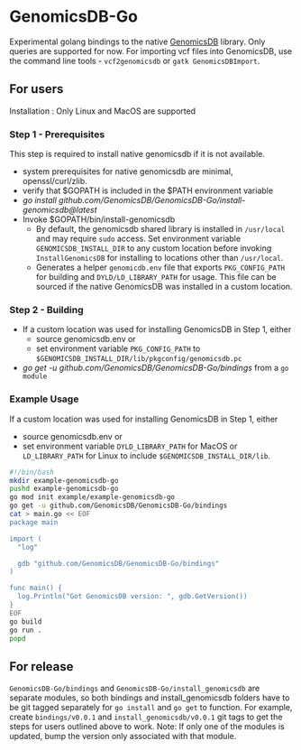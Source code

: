 # GenomicsDB-Go
Experimental golang bindings to the native [GenomicsDB](https://github.com/GenomicsDB/GenomicsDB) library. Only queries are supported for now. For importing vcf files into GenomicsDB, use the command line tools - `vcf2genomicsdb` or `gatk GenomicsDBImport`.

## For users
Installation : Only Linux and MacOS are supported
### Step 1 - Prerequisites
This step is required to install native genomicsdb if it is not available.
- system prerequisites for native genomicsdb are minimal, openssl/curl/zlib.
- verify that $GOPATH is included in the $PATH environment variable
- _go install github.com/GenomicsDB/GenomicsDB-Go/install-genomicsdb@latest_
- Invoke $GOPATH/bin/install-genomicsdb
  - By default, the genomicsdb shared library is installed in `/usr/local` and may require `sudo` access. Set environment variable `GENOMICSDB_INSTALL_DIR` to any custom location before invoking `InstallGenomicsDB` for installing to locations other than `/usr/local`.
  - Generates a helper `genomicdb.env` file that exports `PKG_CONFIG_PATH` for building and `DYLD/LD_LIBRARY_PATH` for usage. This file can be sourced if the native GenomicsDB was installed in a custom location.
### Step 2 - Building
- If a custom location was used for installing GenomicsDB in Step 1, either
  - source genomicsdb.env or
  - set environment variable `PKG_CONFIG_PATH` to `$GENOMICSDB_INSTALL_DIR/lib/pkgconfig/genomicsdb.pc`
- _go get -u github.com/GenomicsDB/GenomicsDB-Go/bindings_ from a `go module`
  
### Example Usage
If a custom location was used for installing GenomicsDB in Step 1, either
  - source genomicsdb.env or
  - set environment variable `DYLD_LIBRARY_PATH` for MacOS or `LD_LIBRARY_PATH` for Linux to include `$GENOMICSDB_INSTALL_DIR/lib`.
  
```bash
#!/bin/bash
mkdir example-genomicsdb-go
pushd example-genomicsdb-go
go mod init example/example-genomicsdb-go
go get -u github.com/GenomicsDB/GenomicsDB-Go/bindings
cat > main.go << EOF
package main

import (
  "log"

  gdb "github.com/GenomicsDB/GenomicsDB-Go/bindings"
)

func main() {
  log.Println("Got GenomicsDB version: ", gdb.GetVersion())
}
EOF
go build
go run .
popd
```


  

## For release
`GenomicsDB-Go/bindings` and `GenomicsDB-Go/install_genomicsdb` are separate modules, so both bindings and install_genomicsdb folders have to be git tagged separately for `go install` and `go get` to function. For example, create `bindings/v0.0.1` and `install_genomicsdb/v0.0.1` git tags to get the steps for users outlined above to work. Note: If only one of the modules is updated, bump the version only associated with that module.

